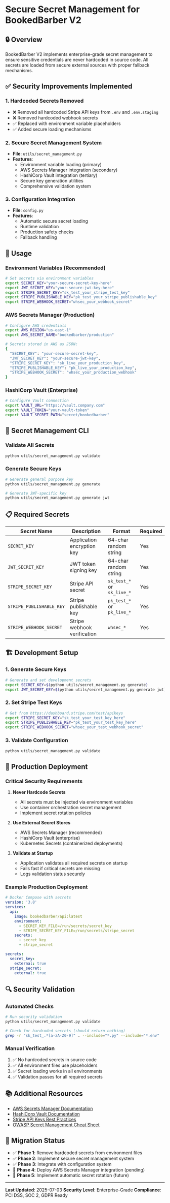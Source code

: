 # Secure Secret Management for BookedBarber V2

## 🔒 Overview

BookedBarber V2 implements enterprise-grade secret management to ensure sensitive credentials are never hardcoded in source code. All secrets are loaded from secure external sources with proper fallback mechanisms.

## ✅ Security Improvements Implemented

### 1. **Hardcoded Secrets Removed**
- ❌ Removed all hardcoded Stripe API keys from `.env` and `.env.staging`
- ❌ Removed hardcoded webhook secrets
- ✅ Replaced with environment variable placeholders
- ✅ Added secure loading mechanisms

### 2. **Secure Secret Management System**
- **File**: `utils/secret_management.py`
- **Features**:
  - Environment variable loading (primary)
  - AWS Secrets Manager integration (secondary)
  - HashiCorp Vault integration (tertiary)
  - Secure key generation utilities
  - Comprehensive validation system

### 3. **Configuration Integration**
- **File**: `config.py`
- **Features**:
  - Automatic secure secret loading
  - Runtime validation
  - Production safety checks
  - Fallback handling

## 🚀 Usage

### Environment Variables (Recommended)
```bash
# Set secrets via environment variables
export SECRET_KEY="your-secure-secret-key-here"
export JWT_SECRET_KEY="your-secure-jwt-key-here"
export STRIPE_SECRET_KEY="sk_test_your_stripe_test_key"
export STRIPE_PUBLISHABLE_KEY="pk_test_your_stripe_publishable_key"
export STRIPE_WEBHOOK_SECRET="whsec_your_webhook_secret"
```

### AWS Secrets Manager (Production)
```bash
# Configure AWS credentials
export AWS_REGION="us-east-1"
export AWS_SECRET_NAME="bookedbarber/production"

# Secrets stored in AWS as JSON:
{
  "SECRET_KEY": "your-secure-secret-key",
  "JWT_SECRET_KEY": "your-secure-jwt-key",
  "STRIPE_SECRET_KEY": "sk_live_your_production_key",
  "STRIPE_PUBLISHABLE_KEY": "pk_live_your_production_key",
  "STRIPE_WEBHOOK_SECRET": "whsec_your_production_webhook"
}
```

### HashiCorp Vault (Enterprise)
```bash
# Configure Vault connection
export VAULT_URL="https://vault.company.com"
export VAULT_TOKEN="your-vault-token"
export VAULT_SECRET_PATH="secret/bookedbarber"
```

## 🔧 Secret Management CLI

### Validate All Secrets
```bash
python utils/secret_management.py validate
```

### Generate Secure Keys
```bash
# Generate general purpose key
python utils/secret_management.py generate

# Generate JWT-specific key
python utils/secret_management.py generate jwt
```

## 📋 Required Secrets

| Secret Name | Description | Format | Required |
|-------------|-------------|--------|----------|
| `SECRET_KEY` | Application encryption key | 64-char random string | Yes |
| `JWT_SECRET_KEY` | JWT token signing key | 64-char random string | Yes |
| `STRIPE_SECRET_KEY` | Stripe API secret | `sk_test_*` or `sk_live_*` | Yes |
| `STRIPE_PUBLISHABLE_KEY` | Stripe publishable key | `pk_test_*` or `pk_live_*` | Yes |
| `STRIPE_WEBHOOK_SECRET` | Stripe webhook verification | `whsec_*` | Yes |

## 🏗️ Development Setup

### 1. Generate Secure Keys
```bash
# Generate and set development secrets
export SECRET_KEY=$(python utils/secret_management.py generate)
export JWT_SECRET_KEY=$(python utils/secret_management.py generate jwt)
```

### 2. Set Stripe Test Keys
```bash
# Get from https://dashboard.stripe.com/test/apikeys
export STRIPE_SECRET_KEY="sk_test_your_test_key_here"
export STRIPE_PUBLISHABLE_KEY="pk_test_your_test_key_here"
export STRIPE_WEBHOOK_SECRET="whsec_your_test_webhook_secret"
```

### 3. Validate Configuration
```bash
python utils/secret_management.py validate
```

## 🚨 Production Deployment

### Critical Security Requirements

1. **Never Hardcode Secrets**
   - All secrets must be injected via environment variables
   - Use container orchestration secret management
   - Implement secret rotation policies

2. **Use External Secret Stores**
   - AWS Secrets Manager (recommended)
   - HashiCorp Vault (enterprise)
   - Kubernetes Secrets (containerized deployments)

3. **Validate at Startup**
   - Application validates all required secrets on startup
   - Fails fast if critical secrets are missing
   - Logs validation status securely

### Example Production Deployment
```yaml
# Docker Compose with secrets
version: '3.8'
services:
  api:
    image: bookedbarber/api:latest
    environment:
      - SECRET_KEY_FILE=/run/secrets/secret_key
      - STRIPE_SECRET_KEY_FILE=/run/secrets/stripe_secret
    secrets:
      - secret_key
      - stripe_secret

secrets:
  secret_key:
    external: true
  stripe_secret:
    external: true
```

## 🔍 Security Validation

### Automated Checks
```bash
# Run security validation
python utils/secret_management.py validate

# Check for hardcoded secrets (should return nothing)
grep -r "sk_test_.*[a-zA-Z0-9]" . --include="*.py" --include="*.env"
```

### Manual Verification
1. ✅ No hardcoded secrets in source code
2. ✅ All environment files use placeholders
3. ✅ Secret loading works in all environments
4. ✅ Validation passes for all required secrets

## 📚 Additional Resources

- [AWS Secrets Manager Documentation](https://docs.aws.amazon.com/secretsmanager/)
- [HashiCorp Vault Documentation](https://www.vaultproject.io/docs)
- [Stripe API Keys Best Practices](https://stripe.com/docs/keys)
- [OWASP Secret Management Cheat Sheet](https://cheatsheetseries.owasp.org/cheatsheets/Secrets_Management_Cheat_Sheet.html)

## 🚧 Migration Status

- ✅ **Phase 1**: Remove hardcoded secrets from environment files
- ✅ **Phase 2**: Implement secure secret management system
- ✅ **Phase 3**: Integrate with configuration system
- 🔄 **Phase 4**: Deploy AWS Secrets Manager integration (pending)
- 🔄 **Phase 5**: Implement automatic secret rotation (future)

---

**Last Updated**: 2025-07-03
**Security Level**: Enterprise-Grade
**Compliance**: PCI DSS, SOC 2, GDPR Ready